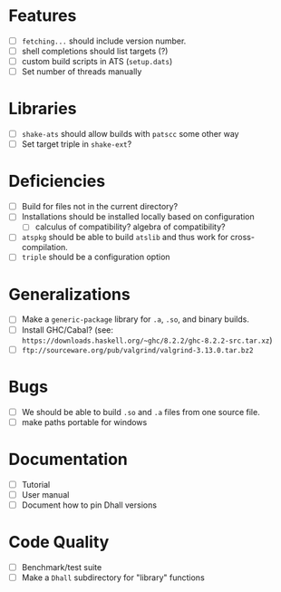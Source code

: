 # Features
- [ ] `fetching...` should include version number.
- [ ] shell completions should list targets (?)
- [ ] custom build scripts in ATS (`setup.dats`)
- [ ] Set number of threads manually
# Libraries
- [ ] `shake-ats` should allow builds with `patscc` some other way
- [ ] Set target triple in `shake-ext`?
# Deficiencies
- [ ] Build for files not in the current directory?
- [ ] Installations should be installed locally based on configuration
  - [ ] calculus of compatibility? algebra of compatibility?
- [ ] `atspkg` should be able to build `atslib` and thus work for
  cross-compilation.
- [ ] `triple` should be a configuration option
# Generalizations
- [ ] Make a `generic-package` library for `.a`, `.so`, and binary builds.
- [ ] Install GHC/Cabal? (see:
  `https://downloads.haskell.org/~ghc/8.2.2/ghc-8.2.2-src.tar.xz`)
- [ ] `ftp://sourceware.org/pub/valgrind/valgrind-3.13.0.tar.bz2`
# Bugs
- [ ] We should be able to build `.so` and `.a` files from one source file.
- [ ] make paths portable for windows
# Documentation
- [ ] Tutorial
- [ ] User manual
- [ ] Document how to pin Dhall versions
# Code Quality
- [ ] Benchmark/test suite
- [ ] Make a `Dhall` subdirectory for "library" functions
